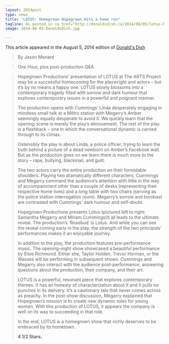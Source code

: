 ```yaml
---
layout: 2014post
type: news
title: "LOTUS: Homegrown Hopegrown Hits a home run"
tagline: As posted in <a href="http://donaldsdish.ca/2014/08/05/lotus-homegrown-hopegrown-hits-a-home-run/">Donald's Dish</a>
image: 2014-08-05-DonaldsDish.jpg

---
```

This article appeared in the August 5, 2014 edition of [Donald's Dish](http://donaldsdish.ca/2014/08/05/lotus-homegrown-hopegrown-hits-a-home-run/)


> By Jason Menard

> One Hour, plus post-production Q&A

> Hopegrown Productions’ presentation of LOTUS at The ARTS Project may be a successful homecoming for the playwright and actors – but it’s by no means a happy one. LOTUS slowly blossoms into a contemporary tragedy filled with sorrow and dark humour that explores contemporary issues in a powerful and poignant manner.
> 
> The production opens with Cummings’ Linda desperately engaging in mindless small talk at a Métro station with Megarry’s Amber seemingly equally desperate to avoid it. We quickly learn that the opening scene is merely the play’s dénouement. The rest of the play is a flashback – one in which the conversational dynamic is carried through to its climax.
> 
> Ostensibly the play is about Linda, a police officer, trying to learn the truth behind a picture of a dead newborn on Amber’s Facebook wall. But as the production goes on we learn there is much more to the story – rape, bullying, blackmail, and guilt.
> 
> The two actors carry the entire production on their formidable shoulders. Playing two dramatically different characters, Cummings and Megarry command the audience’s attention with little in the way of accompaniment other than a couple of desks (representing their respective home lives) and a long table with two chairs (serving as the police station interrogation room). Megarry’s sorrow and bombast are contrasted with Cummings’ dark humour and self-doubt.
> 
> Hopegrown Productions presents Lotus (pictured left to right: Samantha Megarry and Miriam Cummings)It all leads to the ultimate reveal. The production’s ‘Rosebud’ is Lotus. And while you can see the reveal coming early in the play, the strength of the two principals’ performances makes it an enjoyable journey.
> 
> In addition to the play, the production features pre-performance music. The opening-night show showcased a beautiful performance by Elsie Richmond. Either she, Taylor Holden, Trevor Horman, or the Wasses will be performing in subsequent shows. Cummings and Megarry also interact with the audience post-performance, answering questions about the production, their company, and their art.
> 
> LOTUS is a powerful, resonant piece that explores contemporary themes. It has an honesty of characterization about it and it pulls no punches in its delivery. It’s a cautionary tale that never comes across as preachy. In the post-show discussion, Megarry explained that Hopegrown’s mission is to create new dynamic roles for young women. With this production of LOTUS, it appears the company is well on its way to succeeding in that role.
> 
> In the end, LOTUS is a homegrown show that richly deserves to be embraced by its hometown.
> 
> **4 1/2 Stars.**